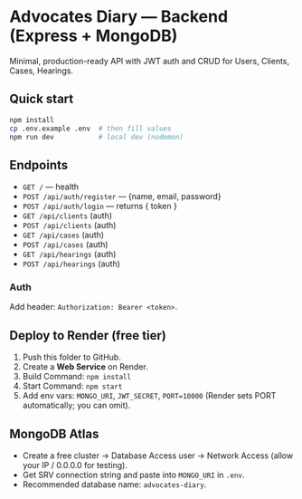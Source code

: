 # Advocates Diary — Backend (Express + MongoDB)

Minimal, production-ready API with JWT auth and CRUD for Users, Clients, Cases, Hearings.

## Quick start
```bash
npm install
cp .env.example .env  # then fill values
npm run dev           # local dev (nodemon)
```

## Endpoints
- `GET /` — health
- `POST /api/auth/register` — {name, email, password}
- `POST /api/auth/login` — returns { token }
- `GET /api/clients` (auth)
- `POST /api/clients` (auth)
- `GET /api/cases` (auth)
- `POST /api/cases` (auth)
- `GET /api/hearings` (auth)
- `POST /api/hearings` (auth)

### Auth
Add header: `Authorization: Bearer <token>`.

## Deploy to Render (free tier)
1. Push this folder to GitHub.
2. Create a **Web Service** on Render.
3. Build Command: `npm install`
4. Start Command: `npm start`
5. Add env vars: `MONGO_URI`, `JWT_SECRET`, `PORT=10000` (Render sets PORT automatically; you can omit).

## MongoDB Atlas
- Create a free cluster → Database Access user → Network Access (allow your IP / 0.0.0.0 for testing).
- Get SRV connection string and paste into `MONGO_URI` in `.env`.
- Recommended database name: `advocates-diary`.